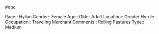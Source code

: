 #npc 

Race:: Hylian
Gender:: Female
Age:: Older Adult
Location:: Greater Hyrule
Occupation:: Traveling Merchant
Comments:: Rolling Pastures
Type:: Medium
